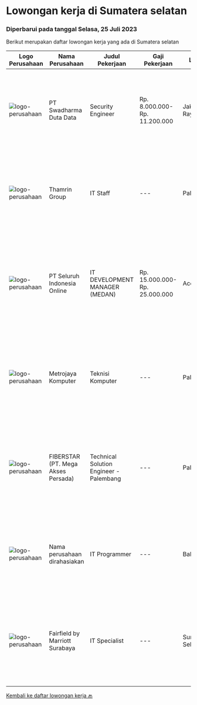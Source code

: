 
  # Lowongan kerja di Sumatera selatan

  ### Diperbarui pada tanggal Selasa, 25 Juli 2023

  Berikut merupakan daftar lowongan kerja yang ada di Sumatera selatan

  |Logo Perusahaan | Nama Perusahaan | Judul Pekerjaan | Gaji Pekerjaan | Lokasi | Deskripsi | Tanggal diunggah | Pranala |
  | -------------- | --------------- | --------------- | --------- | --------- | -------------- | ------- | ----------- |
  |![logo-perusahaan](https://image-service-cdn.seek.com.au/0dc8e99010397b52d23c25a2b9dad3a300cd0580/ee4dce1061f3f616224767ad58cb2fc751b8d2dc)|PT Swadharma Duta Data|Security Engineer|Rp. 8.000.000-Rp. 11.200.000|Jakarta Raya|S1 Jurusan/Prodi Teknik Komputer/ Teknik Informatika (Wajib) Waktu kerja Shift (sesuai dengan jadwal yang ditentukan) Bersedia ditempatkan Palembang...|Kamis, 13 Juli 2023|https://www.jobstreet.co.id/id/job/security-engineer-4402844?token=0~88d7ef02-8ebc-44e3-8d6b-9598e3350394&sectionRank=1&jobId=jobstreet-id-job-4402844|
|![logo-perusahaan](https://image-service-cdn.seek.com.au/5bcc7d8af7ca07f144a6ed3d8c9ee3f9f47a3d26/ee4dce1061f3f616224767ad58cb2fc751b8d2dc)|Thamrin Group|IT Staff|---|Palembang|KUALIFIKASI : Pendidikan Min D3 / S1 (Teknik Informatika / Sistem Informasi / Teknik Komputer) Memiliki pengalaman min 1 tahun di posisi yang sama...|Rabu, 05 Juli 2023|https://www.jobstreet.co.id/id/job/it-staff-4394042?token=0~88d7ef02-8ebc-44e3-8d6b-9598e3350394&sectionRank=2&jobId=jobstreet-id-job-4394042|
|![logo-perusahaan](https://image-service-cdn.seek.com.au/0b0211cd04dfde6741552748d1d29459a06346af/ee4dce1061f3f616224767ad58cb2fc751b8d2dc)|PT Seluruh Indonesia Online|IT DEVELOPMENT MANAGER (MEDAN)|Rp. 15.000.000-Rp. 25.000.000|Aceh|Memiliki pengalaman leadership sebagai Manager sebelumnya.Back End Engineer1. Memiliki pengalaman dalam membangun RESTful APIs2. Menguasai bahasa...|Selasa, 04 Juli 2023|https://www.jobstreet.co.id/id/job/it-development-manager-medan-4392340?token=0~88d7ef02-8ebc-44e3-8d6b-9598e3350394&sectionRank=3&jobId=jobstreet-id-job-4392340|
|![logo-perusahaan](https://i.ibb.co/sqvTCh9/112815900-stock-vector-no-image-available-icon-flat-vector.webp)|Metrojaya Komputer|Teknisi Komputer|---|Palembang|Kualifikasi Usia 20-30 Tahun  Pendidikan minimal SMA/SMK TKJ  Menyukai teknologi dan memiliki pengalaman di bidang yang sama  Terbiasa menggunakan...|Jumat, 07 Juli 2023|https://www.jobstreet.co.id/id/job/teknisi-komputer-4397460?token=0~88d7ef02-8ebc-44e3-8d6b-9598e3350394&sectionRank=4&jobId=jobstreet-id-job-4397460|
|![logo-perusahaan](https://image-service-cdn.seek.com.au/9c3b1618c86d6346b3b30fc9bfa0d7065194f86c/ee4dce1061f3f616224767ad58cb2fc751b8d2dc)|FIBERSTAR (PT. Mega Akses Persada)|Technical Solution Engineer - Palembang|---|Palembang|Deskripsi Pekerjaan: Mengumpulkan informasi dari pelanggan untuk mengidentifikasi kebutuhan pelanggan. Menganalisis, mengembangkan, dan mengusulkan...|Selasa, 04 Juli 2023|https://www.jobstreet.co.id/id/job/technical-solution-engineer-palembang-4392010?token=0~88d7ef02-8ebc-44e3-8d6b-9598e3350394&sectionRank=5&jobId=jobstreet-id-job-4392010|
|![logo-perusahaan](https://i.ibb.co/sqvTCh9/112815900-stock-vector-no-image-available-icon-flat-vector.webp)|Nama perusahaan dirahasiakan|IT Programmer|---|Bali|Pendidikan minimal S1 segala jurusan Minimal memiliki 2 tahun pengalaman kerja di bidang yang sama Memiliki pengetahuan mengenai PHP dan bahasa...|Jumat, 30 Juni 2023|https://www.jobstreet.co.id/id/job/it-programmer-4389554?token=0~88d7ef02-8ebc-44e3-8d6b-9598e3350394&sectionRank=6&jobId=jobstreet-id-job-4389554|
|![logo-perusahaan](https://i.ibb.co/sqvTCh9/112815900-stock-vector-no-image-available-icon-flat-vector.webp)|Fairfield by Marriott Surabaya|IT Specialist|---|Sumatera Selatan|POSITION SUMMARYInstall, configure, manage, maintain, test, evaluate, and repair computer networks, workstations, support server system(s), supporting...|Selasa, 27 Juni 2023|https://www.jobstreet.co.id/id/job/it-specialist-1036281276?token=0~88d7ef02-8ebc-44e3-8d6b-9598e3350394&sectionRank=7&jobId=jobstreet-id-job-1036281276|


  [Kembali ke daftar lowongan kerja 🔙](../README.md#daftar-lowongan-kerja)
  